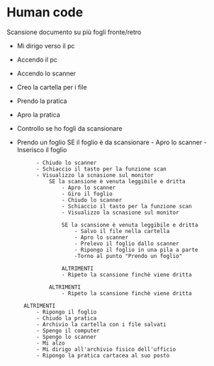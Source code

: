 # Human code

Scansione documento su più fogli fronte/retro

- Mi dirigo verso il pc
- Accendo il pc
- Accendo lo scanner
- Creo la cartella per i file
- Prendo la pratica 
- Apro la pratica 
- Controllo se ho fogli da scansionare
- Prendo un foglio
        SE il foglio è da scansionare
            - Apro lo scanner
            - Inserisco il foglio

            - Chiudo lo scanner
            - Schiaccio il tasto per la funzione scan
            - Visualizzo la scnasione sul monitor
                SE la scansione è venuta leggibile e dritta
                    - Apro lo scanner
                    - Giro il foglio
                    - Chiudo lo scanner
                    - Schiaccio il tasto per la funzione scan
                    - Visualizzo la scnasione sul monitor

                    SE la scansione è venuta leggibile e dritta
                        - Salvo il file nella cartella
                        - Apro lo scanner
                        - Prelevo il foglio dallo scanner
                        - Ripongo il foglio in una pila a parte
                        -Torno al punto "Prendo un foglio"

                    ALTRIMENTI
                    - Ripeto la scansione finchè viene dritta 
                   
                ALTRIMENTI 
                    - Ripeto la scansione finchè viene dritta

        ALTRIMENTI 
            - Ripongo il foglio
            - Chiudo la pratica 
            - Archivio la cartella con i file salvati
            - Spengo il computer
            - Spengo lo scanner
            - Mi alzo
            - Mi dirigo all'archivio fisico dell'ufficio
            - Ripongo la pratica cartacea al suo posto
